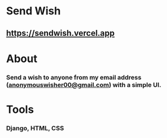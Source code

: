 # Send Wish
## https://sendwish.vercel.app
# About
### Send a wish to anyone from my email address (anonymouswisher00@gmail.com) with a simple UI. 
# Tools
### Django, HTML, CSS